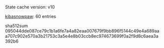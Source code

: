 State cache version: v10

[kibasnowpaw](https://github.com/kibasnowpaw): 60 entries

sha512sum 095044dde087ce79c1b1a6fe7a4a82eaa007679f9bb896f5144c49e4a689aaa707c902e570a3b21753c3a5e4e8b03ccb8ec974673699f0a2f9d8c6aea3a392b6
